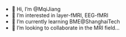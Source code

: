 - 👋 Hi, I’m @MqiJiang
- 👀 I’m interested in layer-fMRI, EEG-fMRI
- 🌱 I’m currently learning BME@ShanghaiTech
- 💞️ I’m looking to collaborate in the MRI field...

<!---
MqiJiang/MqiJiang is a ✨ special ✨ repository because its `README.md` (this file) appears on your GitHub profile.
You can click the Preview link to take a look at your changes.
--->
